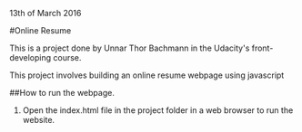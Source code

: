 13th of March 2016

#Online Resume

This is a project done by Unnar Thor Bachmann in the Udacity's front-developing course.

This project involves building an online resume webpage using javascript

##How to run the webpage.

1. Open the index.html file in the project folder in a web browser to run the website.

